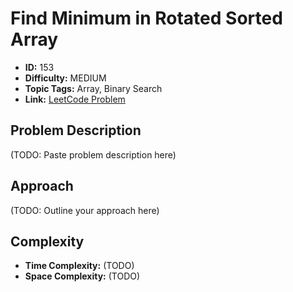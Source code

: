 # Find Minimum in Rotated Sorted Array

- **ID:** 153
- **Difficulty:** MEDIUM
- **Topic Tags:** Array, Binary Search
- **Link:** [LeetCode Problem](https://leetcode.com/problems/find-minimum-in-rotated-sorted-array/description/)

## Problem Description

(TODO: Paste problem description here)

## Approach

(TODO: Outline your approach here)

## Complexity

- **Time Complexity:** (TODO)
- **Space Complexity:** (TODO)
